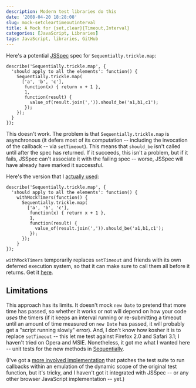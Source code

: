 ```yaml
---
description: Modern test libraries do this
date: '2008-04-20 18:28:08'
slug: mock-setcleartimeoutinterval
title: A Mock for {set,clear}{Timeout,Interval}
categories: [JavaScript, Libraries]
tags: JavaScript, libraries, GitHub
---
```


Here's a potential [JSSpec](http://jania.pe.kr/aw/moin.cgi/JSSpec) spec for `Sequentially.trickle.map`:

    describe('Sequentially.trickle.map', {
      'should apply to all the elements': function() {
        Sequentially.trickle.map(
          ['a', 'b', 'c'],
           function(x) { return x + 1 },
           1,
           function(result) {
             value_of(result.join(',')).should_be('a1,b1,c1');
           });
        });
      }
    });

<!-- more -->

This doesn't work.  The problem is that `Sequentially.trickle.map` is asynchronous (it defers most of its computation -- including the invocation of the callback -- via `setTimeout`).  This means that `should_be` isn't called until after the spec has returned.  If it succeeds, this isn't a problem, but if it fails, JSSpec can't associate it with the failing spec -- worse, JSSpec will have already have marked it successful.

Here's the version that I [actually used](http://github.com/osteele/sequentially/tree/master%2Fspecs%2Fsequentially-specs.js?raw=true):

    describe('Sequentially.trickle.map', {
      'should apply to all the elements': function() {
        withMockTimers(function() {
          Sequentially.trickle.map(
            ['a', 'b', 'c'],
             function(x) { return x + 1 },
             1,
             function(result) {
               value_of(result.join(',')).should_be('a1,b1,c1');
             });
          });
        }
    });

`withMockTimers` temporarily replaces `setTimeout` and friends with its own deferred execution system, so that it can make sure to call them all before it returns.  Get it [here](http://github.com/osteele/sequentially/tree/master%2Fspecs%2Fmock-timers.js?raw=true).

## Limitations

This approach has its limits.  It doesn't mock `new Date` to pretend that more time has passed, so whether it works or not will depend on how your code _uses_ the timers (if it keeps an interval running or re-submitting a timeout until an amount of time measured on `new Date` has passed, it will probably get a "script running slowly" error).  And, I don't know how kosher it is to replace `setTimeout` -- this let me test against Firefox 2.0 and Safari 3.1; I haven't tried on Opera and MSIE.  Nonetheless, it got me what I wanted here -- unit tests for the new methods in [Sequentially](http://osteele.com/sources/javascript/sequentially).

(I've got a [more involved implementation](http://github.com/osteele/lztestkit) that patches the test suite to run callbacks within an emulation of the dynamic scope of the original test function, but it's tricky, and I haven't got it integrated with JSSpec -- or any other browser JavaScript implementation -- yet.)
